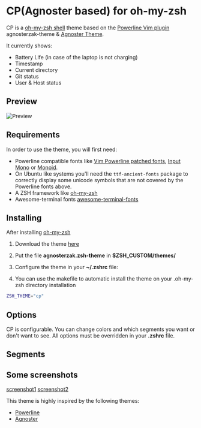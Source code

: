 # CP(Agnoster based) for oh-my-zsh
CP is a [oh-my-zsh shell](https://github.com/robbyrussell/oh-my-zsh) theme based on the
[Powerline Vim plugin](https://github.com/Lokaltog/vim-powerline) agnosterzak-theme &
[Agnoster Theme](https://gist.github.com/agnoster/3712874).


It currently shows:
- Battery Life (in case of the laptop is not charging)
- Timestamp
- Current directory
- Git status
- User & Host status

## Preview

![Preview](images/agnosterzak-01.png)



## Requirements

In order to use the theme, you will first need:

* Powerline compatible fonts like [Vim Powerline patched fonts](https://github.com/Lokaltog/powerline-fonts), [Input Mono](http://input.fontbureau.com/) or [Monoid](http://larsenwork.com/monoid/).
* On Ubuntu like systems you'll need the `ttf-ancient-fonts` package to correctly display some unicode symbols that are not covered by the Powerline fonts above.
* A ZSH framework like [oh-my-zsh](https://github.com/robbyrussell/oh-my-zsh)
* Awesome-terminal fonts [awesome-terminal-fonts](https://github.com/gabrielelana/awesome-terminal-fonts)


## Installing

After installing [oh-my-zsh](https://github.com/robbyrussell/oh-my-zsh)

1. Download the theme [here](http://raw.github.com/caiocutrim/cp-ohmyzsh-theme/master/cp.zsh-theme)

2. Put the file **agnosterzak.zsh-theme** in **$ZSH_CUSTOM/themes/**

3. Configure the theme in your **~/.zshrc** file:

4. You can use the makefile to automatic install the theme on your .oh-my-zsh directory installation


```bash
ZSH_THEME="cp"
```

## Options

CP is configurable. You can change colors and which segments you want
or don't want to see. All options must be overridden in your **.zshrc** file.

## Segments

## Some screenshots

[screenshot1](images/screenshot1.png)
[screenshot2](images/screenshot2.png)

This theme is highly inspired by the following themes:
- [Powerline](https://github.com/jeremyFreeAgent/oh-my-zsh-powerline-theme)
- [Agnoster](https://gist.github.com/agnoster/3712874)
